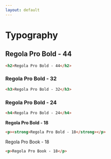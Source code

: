 ```yaml
---
layout: default
---
```


<h1>Typography</h1>

<div class="components-preview">

  <h2>Regola Pro Bold - 44</h2>

</div>

<div class="components-code" markdown="1">

```html
<h2>Regola Pro Bold - 44</h2>
```

</div>

<div class="components-preview">

  <h3>Regola Pro Bold - 32</h3>

</div>

<div class="components-code" markdown="1">

```html
<h3>Regola Pro Bold - 32</h3>
```

</div>

<div class="components-preview">

  <h3>Regola Pro Bold - 24</h3>

</div>

<div class="components-code" markdown="1">

```html
<h4>Regola Pro Bold - 24</h4>
```

</div>

<div class="components-preview">

  <p><strong>Regola Pro Bold - 18</strong></p>

</div>

<div class="components-code" markdown="1">

```html
<p><strong>Regola Pro Bold - 18</strong></p>
```

</div>

<div class="components-preview">

  <p>Regola Pro Book - 18</p>

</div>

<div class="components-code" markdown="1">

```html
<p>Regola Pro Book - 18</p>
```

</div>
